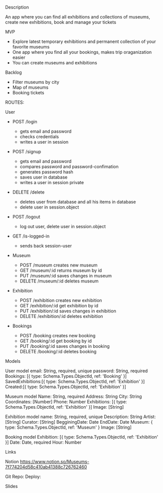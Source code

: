 Description

An app where you can find all exhibitions and collections of museums, create new exhibitions, book and manage your tickets

MVP
* Explore latest temporary exhibitions and permanent collection of your favorite museums
* One app where you find all your bookings, makes trip oraganization easier
* You can create museums and exhibitions

Backlog
* Filter museums by city
* Map of museums
* Booking tickets


ROUTES:

User
* POST /login
    * gets email and password
    * checks credentials
    * writes a user in session
* POST /signup
    * gets email and password
    * compares password and password-confimation
    * generates password hash
    * saves user in database
    * writes a user in session private
* DELETE /delete
    * deletes user from database and all his items in database
    * delete user in session.object
* POST /logout
    * log out user, delete user in session.object
* GET /is-logged-in
    * sends back session-user

* Museum
    * POST /museum
        creates new museum
    * GET /museum/:id
        returns museum by id
    * PUT /museum/:id
        saves changes in museum
    * DELETE /museum/:id
        deletes museum

* Exhibition
    * POST /exhibition
        creates new exhibition
    * GET /exhibition/:id
        get exhibition by id
    * PUT /exhibition/:id
        saves changes in exhibition
    * DELETE /exhibition/:id
        deletes exhibition

* Bookings
    * POST /booking
        creates new booking
    * GET /booking/:id
        get booking by id
    * PUT /booking/:id
        saves changes in booking
    * DELETE /booking/:id
        deletes booking

Models

User model
email: String, required, unique
password: String, required
Bookings: [{ type: Schema.Types.ObjectId, ref: 'Booking' }]
SavedExhibitions:[{ type: Schema.Types.ObjectId, ref: 'Exhibition' }]
Created:[{ type: Schema.Types.ObjectId, ref: 'Exhibition' }]

Museum model
Name: String, required
Address: String
City: String
Coordinates: [Number]
Phone: Number
Exhibitions: [{ type: Schema.Types.ObjectId, ref: 'Exhibition' }]
Image: [String]

Exhibition model
name: String, required, unique
Description: String
Artist: [String]
Curator: [String]
BegginingDate: Date
EndDate: Date
Museum: { type: Schema.Types.ObjectId, ref: 'Museum' }
Image: [String]

Booking model
Exhibition: [{ type: Schema.Types.ObjectId, ref: 'Exhibition' }]
Date: Date, required
Hour: Number

Links

Notion
https://www.notion.so/Museums-7f774204d58c410ab41388c726762460

Git
Repo:
Deploy:

Slides
